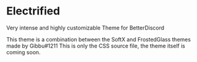 # Electrified
Very intense and highly customizable Theme for BetterDiscord

This theme is a combination between the SoftX and FrostedGlass themes made by Gibbu#1211
This is only the CSS source file, the theme itself is coming soon.
